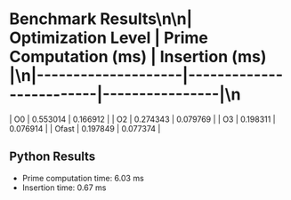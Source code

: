 # Benchmark Results\n\n| Optimization Level | Prime Computation (ms) | Insertion (ms) |\n|--------------------|-------------------------|----------------|\n
| O0 | 0.553014 | 0.166912 |
| O2 | 0.274343 | 0.079769 |
| O3 | 0.198311 | 0.076914 |
| Ofast | 0.197849 | 0.077374 |

## Python Results
- Prime computation time: 6.03 ms
- Insertion time: 0.67 ms
